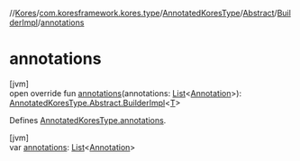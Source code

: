 //[Kores](../../../../../index.md)/[com.koresframework.kores.type](../../../index.md)/[AnnotatedKoresType](../../index.md)/[Abstract](../index.md)/[BuilderImpl](index.md)/[annotations](annotations.md)

# annotations

[jvm]\
open override fun [annotations](annotations.md)(annotations: [List](https://kotlinlang.org/api/latest/jvm/stdlib/kotlin.collections/-list/index.html)<[Annotation](../../../../com.koresframework.kores.base/-annotation/index.md)>): [AnnotatedKoresType.Abstract.BuilderImpl](index.md)<[T](index.md)>

Defines [AnnotatedKoresType.annotations](../../annotations.md).

[jvm]\
var [annotations](annotations.md): [List](https://kotlinlang.org/api/latest/jvm/stdlib/kotlin.collections/-list/index.html)<[Annotation](../../../../com.koresframework.kores.base/-annotation/index.md)>
